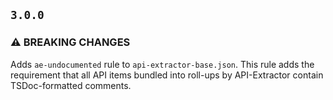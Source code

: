 ## `3.0.0`

### ⚠ BREAKING CHANGES

Adds `ae-undocumented` rule to `api-extractor-base.json`.
This rule adds the requirement that all API items bundled into roll-ups by API-Extractor contain TSDoc-formatted comments.
